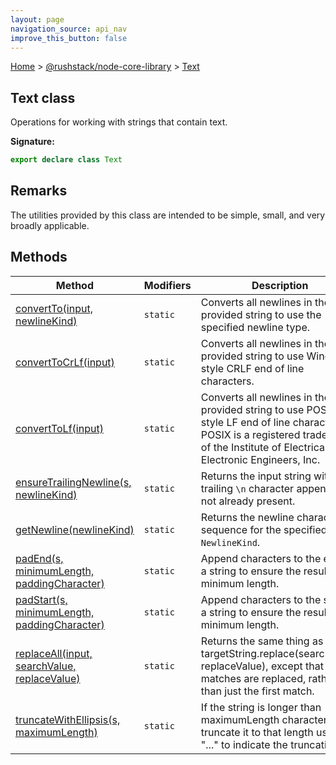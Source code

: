 ```yaml
---
layout: page
navigation_source: api_nav
improve_this_button: false
---
```



[Home](./index.md) &gt; [@rushstack/node-core-library](./node-core-library.md) &gt; [Text](./node-core-library.text.md)

## Text class

Operations for working with strings that contain text.

<b>Signature:</b>

```typescript
export declare class Text
```

## Remarks

The utilities provided by this class are intended to be simple, small, and very broadly applicable.

## Methods

|  Method | Modifiers | Description |
|  --- | --- | --- |
|  [convertTo(input, newlineKind)](./node-core-library.text.convertto.md) | <code>static</code> | Converts all newlines in the provided string to use the specified newline type. |
|  [convertToCrLf(input)](./node-core-library.text.converttocrlf.md) | <code>static</code> | Converts all newlines in the provided string to use Windows-style CRLF end of line characters. |
|  [convertToLf(input)](./node-core-library.text.converttolf.md) | <code>static</code> | Converts all newlines in the provided string to use POSIX-style LF end of line characters. POSIX is a registered trademark of the Institute of Electrical and Electronic Engineers, Inc. |
|  [ensureTrailingNewline(s, newlineKind)](./node-core-library.text.ensuretrailingnewline.md) | <code>static</code> | Returns the input string with a trailing <code>\n</code> character appended, if not already present. |
|  [getNewline(newlineKind)](./node-core-library.text.getnewline.md) | <code>static</code> | Returns the newline character sequence for the specified <code>NewlineKind</code>. |
|  [padEnd(s, minimumLength, paddingCharacter)](./node-core-library.text.padend.md) | <code>static</code> | Append characters to the end of a string to ensure the result has a minimum length. |
|  [padStart(s, minimumLength, paddingCharacter)](./node-core-library.text.padstart.md) | <code>static</code> | Append characters to the start of a string to ensure the result has a minimum length. |
|  [replaceAll(input, searchValue, replaceValue)](./node-core-library.text.replaceall.md) | <code>static</code> | Returns the same thing as targetString.replace(searchValue, replaceValue), except that all matches are replaced, rather than just the first match. |
|  [truncateWithEllipsis(s, maximumLength)](./node-core-library.text.truncatewithellipsis.md) | <code>static</code> | If the string is longer than maximumLength characters, truncate it to that length using "..." to indicate the truncation. |
